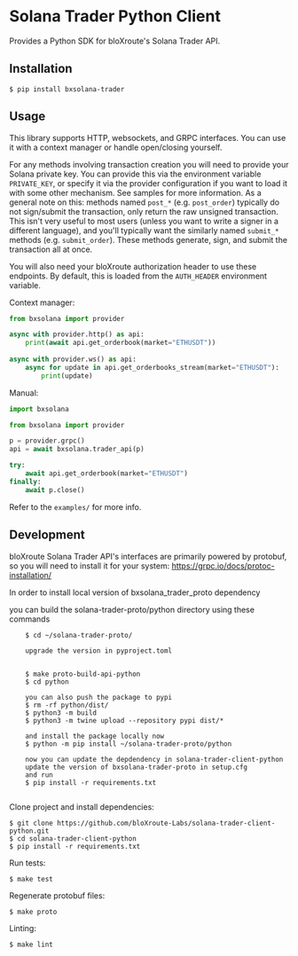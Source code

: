 # Solana Trader Python Client

Provides a Python SDK for bloXroute's Solana Trader API.

## Installation

```
$ pip install bxsolana-trader
```

## Usage

This library supports HTTP, websockets, and GRPC interfaces. You can use it with
a context manager or handle open/closing yourself.

For any methods involving transaction creation you will need to provide your 
Solana private key. You can provide this via the environment variable 
`PRIVATE_KEY`, or specify it via the provider configuration if you want to load 
it with some other mechanism. See samples for more information. 
As a general note on this: methods named `post_*` (e.g. `post_order`) typically 
do not sign/submit the transaction, only return the raw unsigned transaction. 
This isn't very useful to most users (unless you want to write a signer in a 
different language), and you'll typically want the similarly named `submit_*` 
methods (e.g. `submit_order`). These methods generate, sign, and submit the
transaction all at once.

You will also need your bloXroute authorization header to use these endpoints. By default, this is loaded from the 
`AUTH_HEADER` environment variable.

Context manager:

```python
from bxsolana import provider

async with provider.http() as api:
    print(await api.get_orderbook(market="ETHUSDT"))
    
async with provider.ws() as api:
    async for update in api.get_orderbooks_stream(market="ETHUSDT"):
        print(update)
```

Manual:

```python
import bxsolana

from bxsolana import provider

p = provider.grpc()
api = await bxsolana.trader_api(p)

try:
    await api.get_orderbook(market="ETHUSDT")
finally:
    await p.close()
```

Refer to the `examples/` for more info.

## Development

bloXroute Solana Trader API's interfaces are primarily powered by protobuf, so you will 
need to install it for your system: https://grpc.io/docs/protoc-installation/

In order to install local version of bxsolana_trader_proto dependency

you can build the solana-trader-proto/python directory using these commands


```
    $ cd ~/solana-trader-proto/
    
    upgrade the version in pyproject.toml
    
   
    $ make proto-build-api-python
    $ cd python
    
    you can also push the package to pypi 
    $ rm -rf python/dist/
    $ python3 -m build
    $ python3 -m twine upload --repository pypi dist/*
    
    and install the package locally now
    $ python -m pip install ~/solana-trader-proto/python
    
    now you can update the depdendency in solana-trader-client-python
    update the version of bxsolana-trader-proto in setup.cfg
    and run 
    $ pip install -r requirements.txt
    

```

Clone project and install dependencies:

```
$ git clone https://github.com/bloXroute-Labs/solana-trader-client-python.git
$ cd solana-trader-client-python
$ pip install -r requirements.txt
```

Run tests:

```
$ make test
```

Regenerate protobuf files:

```
$ make proto
```

Linting:
```
$ make lint
```

